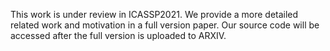 This work is under review in ICASSP2021. 
We provide a more detailed related work and motivation in a full version paper.
Our source code will be accessed after the full version is uploaded to ARXIV.
